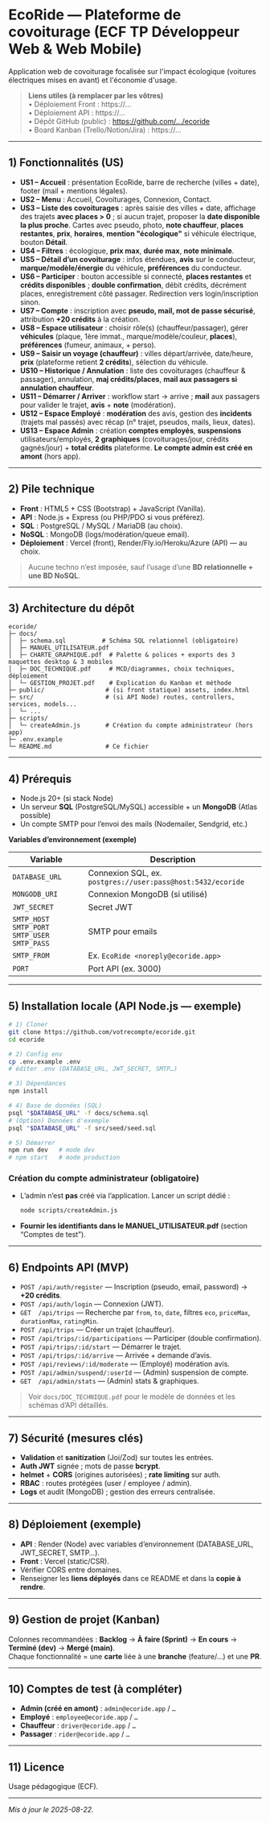 
# EcoRide — Plateforme de covoiturage (ECF TP Développeur Web & Web Mobile)

Application web de covoiturage focalisée sur l'impact écologique (voitures électriques mises en avant) et l'économie d'usage.

> **Liens utiles (à remplacer par les vôtres)**  
> • Déploiement Front : https://…  
> • Déploiement API : https://…  
> • Dépôt GitHub (public) : https://github.com/…/ecoride  
> • Board Kanban (Trello/Notion/Jira) : https://…  

---

## 1) Fonctionnalités (US)

- **US1 – Accueil** : présentation EcoRide, barre de recherche (villes + date), footer (mail + mentions légales).  
- **US2 – Menu** : Accueil, Covoiturages, Connexion, Contact.  
- **US3 – Liste des covoiturages** : après saisie des villes + date, affichage des trajets **avec places > 0** ; si aucun trajet, proposer la **date disponible la plus proche**. Cartes avec pseudo, photo, **note chauffeur**, **places restantes**, **prix**, **horaires**, **mention "écologique"** si véhicule électrique, bouton **Détail**.  
- **US4 – Filtres** : écologique, **prix max**, **durée max**, **note minimale**.  
- **US5 – Détail d’un covoiturage** : infos étendues, **avis** sur le conducteur, **marque/modèle/énergie** du véhicule, **préférences** du conducteur.  
- **US6 – Participer** : bouton accessible si connecté, **places restantes** et **crédits disponibles** ; **double confirmation**, débit crédits, décrément places, enregistrement côté passager. Redirection vers login/inscription sinon.  
- **US7 – Compte** : inscription avec **pseudo, mail, mot de passe sécurisé**, attribution **+20 crédits** à la création.  
- **US8 – Espace utilisateur** : choisir rôle(s) (chauffeur/passager), gérer **véhicules** (plaque, 1ère immat., marque/modèle/couleur, **places**), **préférences** (fumeur, animaux, + perso).  
- **US9 – Saisir un voyage (chauffeur)** : villes départ/arrivée, date/heure, **prix** (plateforme retient **2 crédits**), sélection du véhicule.  
- **US10 – Historique / Annulation** : liste des covoiturages (chauffeur & passager), annulation, **maj crédits/places**, **mail aux passagers si annulation chauffeur**.  
- **US11 – Démarrer / Arriver** : workflow start → arrive ; **mail** aux passagers pour valider le trajet, **avis** + **note** (modération).  
- **US12 – Espace Employé** : **modération** des avis, gestion des **incidents** (trajets mal passés) avec récap (n° trajet, pseudos, mails, lieux, dates).  
- **US13 – Espace Admin** : création **comptes employés**, **suspensions** utilisateurs/employés, **2 graphiques** (covoiturages/jour, crédits gagnés/jour) + **total crédits** plateforme. **Le compte admin est créé en amont** (hors app).

---

## 2) Pile technique

- **Front** : HTML5 + CSS (Bootstrap) + JavaScript (Vanilla).  
- **API** : Node.js + Express (ou PHP/PDO si vous préférez).  
- **SQL** : PostgreSQL / MySQL / MariaDB (au choix).  
- **NoSQL** : MongoDB (logs/modération/queue email).  
- **Déploiement** : Vercel (front), Render/Fly.io/Heroku/Azure (API) — au choix.  

> Aucune techno n’est imposée, sauf l’usage d’une **BD relationnelle + une BD NoSQL**.

---

## 3) Architecture du dépôt

```
ecoride/
├─ docs/
│  ├─ schema.sql          # Schéma SQL relationnel (obligatoire)
│  ├─ MANUEL_UTILISATEUR.pdf
│  ├─ CHARTE_GRAPHIQUE.pdf  # Palette & polices + exports des 3 maquettes desktop & 3 mobiles
│  ├─ DOC_TECHNIQUE.pdf     # MCD/diagrammes, choix techniques, déploiement
│  └─ GESTION_PROJET.pdf    # Explication du Kanban et méthode
├─ public/                 # (si front statique) assets, index.html
├─ src/                    # (si API Node) routes, controllers, services, models...
│  └─ ...
├─ scripts/
│  └─ createAdmin.js       # Création du compte administrateur (hors app)
├─ .env.example
└─ README.md               # Ce fichier
```

---

## 4) Prérequis

- Node.js 20+ (si stack Node)  
- Un serveur **SQL** (PostgreSQL/MySQL) accessible + un **MongoDB** (Atlas possible)  
- Un compte SMTP pour l’envoi des mails (Nodemailer, Sendgrid, etc.)

**Variables d’environnement (exemple)**

| Variable        | Description |
|----------------|-------------|
| `DATABASE_URL` | Connexion SQL, ex. `postgres://user:pass@host:5432/ecoride` |
| `MONGODB_URI`  | Connexion MongoDB (si utilisé) |
| `JWT_SECRET`   | Secret JWT |
| `SMTP_HOST` `SMTP_PORT` `SMTP_USER` `SMTP_PASS` | SMTP pour emails |
| `SMTP_FROM`    | Ex. `EcoRide <noreply@ecoride.app>` |
| `PORT`         | Port API (ex. 3000) |

---

## 5) Installation locale (API Node.js — exemple)

```bash
# 1) Cloner
git clone https://github.com/votrecompte/ecoride.git
cd ecoride

# 2) Config env
cp .env.example .env
# éditer .env (DATABASE_URL, JWT_SECRET, SMTP…)

# 3) Dépendances
npm install

# 4) Base de données (SQL)
psql "$DATABASE_URL" -f docs/schema.sql
# (Option) Données d'exemple
psql "$DATABASE_URL" -f src/seed/seed.sql

# 5) Démarrer
npm run dev   # mode dev
# npm start   # mode production
```

### Création du compte administrateur (obligatoire)
- L’admin n’est **pas** créé via l’application. Lancer un script dédié :  
  ```bash
  node scripts/createAdmin.js
  ```
- **Fournir les identifiants dans le MANUEL_UTILISATEUR.pdf** (section “Comptes de test”).

---

## 6) Endpoints API (MVP)

- `POST /api/auth/register` — Inscription (pseudo, email, password) → **+20 crédits**.  
- `POST /api/auth/login` — Connexion (JWT).  
- `GET  /api/trips` — Recherche par `from`, `to`, `date`, filtres `eco`, `priceMax`, `durationMax`, `ratingMin`.  
- `POST /api/trips` — Créer un trajet (chauffeur).  
- `POST /api/trips/:id/participations` — Participer (double confirmation).  
- `POST /api/trips/:id/start` — Démarrer le trajet.  
- `POST /api/trips/:id/arrive` — Arrivée + demande d’avis.  
- `POST /api/reviews/:id/moderate` — (Employé) modération avis.  
- `POST /api/admin/suspend/:userId` — (Admin) suspension de compte.  
- `GET  /api/admin/stats` — (Admin) stats & graphiques.  

> Voir `docs/DOC_TECHNIQUE.pdf` pour le modèle de données et les schémas d’API détaillés.

---

## 7) Sécurité (mesures clés)

- **Validation** et **sanitization** (Joi/Zod) sur toutes les entrées.  
- **Auth JWT** signée ; mots de passe **bcrypt**.  
- **helmet** + **CORS** (origines autorisées) ; **rate limiting** sur auth.  
- **RBAC** : routes protégées (user / employee / admin).  
- **Logs** et audit (MongoDB) ; gestion des erreurs centralisée.

---

## 8) Déploiement (exemple)

- **API** : Render (Node) avec variables d’environnement (DATABASE_URL, JWT_SECRET, SMTP…).  
- **Front** : Vercel (static/CSR).  
- Vérifier CORS entre domaines.  
- Renseigner les **liens déployés** dans ce README et dans la **copie à rendre**.

---

## 9) Gestion de projet (Kanban)

Colonnes recommandées : **Backlog** → **À faire (Sprint)** → **En cours** → **Terminé (dev)** → **Mergé (main)**.  
Chaque fonctionnalité = une **carte** liée à une **branche** (feature/…) et une **PR**.

---

## 10) Comptes de test (à compléter)

- **Admin (créé en amont)** : `admin@ecoride.app` / `…`  
- **Employé** : `employee@ecoride.app` / `…`  
- **Chauffeur** : `driver@ecoride.app` / `…`  
- **Passager** : `rider@ecoride.app` / `…`  

---

## 11) Licence

Usage pédagogique (ECF).

---

_Mis à jour le 2025-08-22._


